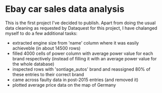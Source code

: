 # Ebay car sales data analysis

This is the first project I've decided to publish. Apart from doing the usual data cleaning as requested by Dataquest for this project, I have chalanged myself to do a few additional tasks:
* extracted engine size from 'name' column where it was easily achieveble (in about 14500 rows)
* filled 4000 cells of power column with average power value for each brand respectively (instead of filling it with an average power value for the whole database)
* inspected rows with 'sontiage_autos' brand and reassigned 80% of these entries to their correct brand
* came across faulty data in post-2015 entries (and removed it)
* plotted average price data on the map of Germany


